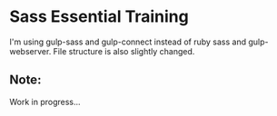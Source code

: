 # Sass Essential Training

I'm using gulp-sass and gulp-connect instead of ruby sass and gulp-webserver. File structure is also slightly changed.

## Note:
Work in progress...

<!-- 
1. Used:
	- [node.js](http://nodejs.org/)
	- [git](http://git-scm.com/)
	- [gulp](http://gulpjs.com/)
 -->

